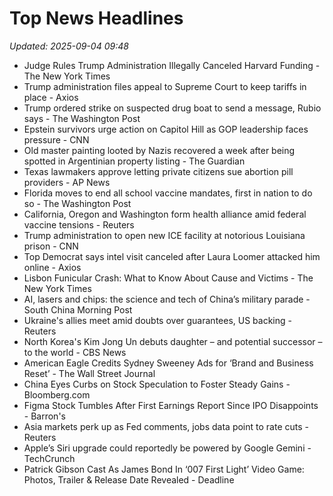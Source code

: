 # Top News Headlines

_Updated: 2025-09-04 09:48_

- Judge Rules Trump Administration Illegally Canceled Harvard Funding - The New York Times
- Trump administration files appeal to Supreme Court to keep tariffs in place - Axios
- Trump ordered strike on suspected drug boat to send a message, Rubio says - The Washington Post
- Epstein survivors urge action on Capitol Hill as GOP leadership faces pressure - CNN
- Old master painting looted by Nazis recovered a week after being spotted in Argentinian property listing - The Guardian
- Texas lawmakers approve letting private citizens sue abortion pill providers - AP News
- Florida moves to end all school vaccine mandates, first in nation to do so - The Washington Post
- California, Oregon and Washington form health alliance amid federal vaccine tensions - Reuters
- Trump administration to open new ICE facility at notorious Louisiana prison - CNN
- Top Democrat says intel visit canceled after Laura Loomer attacked him online - Axios
- Lisbon Funicular Crash: What to Know About Cause and Victims - The New York Times
- AI, lasers and chips: the science and tech of China’s military parade - South China Morning Post
- Ukraine's allies meet amid doubts over guarantees, US backing - Reuters
- North Korea's Kim Jong Un debuts daughter – and potential successor – to the world - CBS News
- American Eagle Credits Sydney Sweeney Ads for ‘Brand and Business Reset’ - The Wall Street Journal
- China Eyes Curbs on Stock Speculation to Foster Steady Gains - Bloomberg.com
- Figma Stock Tumbles After First Earnings Report Since IPO Disappoints - Barron's
- Asia markets perk up as Fed comments, jobs data point to rate cuts - Reuters
- Apple’s Siri upgrade could reportedly be powered by Google Gemini - TechCrunch
- Patrick Gibson Cast As James Bond In ‘007 First Light’ Video Game: Photos, Trailer & Release Date Revealed - Deadline